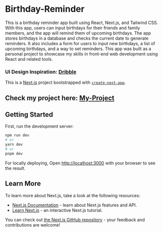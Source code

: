 # Birthday-Reminder
This is a birthday reminder app built using React, Next.js, and Tailwind CSS. With this app, users can input birthdays for their friends and family members, and the app will remind them of upcoming birthdays. The app stores birthdays in a database and checks the current date to generate reminders. It also includes a form for users to input new birthdays, a list of upcoming birthdays, and a way to set reminders. This app was built as a personal project to showcase my skills in front-end web development using React and related tools.

### UI Design Inspiration: [Dribble](https://dribbble.com/shots/15040305-Big-Days-Birthday-Reminders-App)






This is a [Next.js](https://nextjs.org/) project bootstrapped with [`create-next-app`](https://github.com/vercel/next.js/tree/canary/packages/create-next-app).
## Check my project here: [My-Project](https://birthday-reminder-4qh2q83cc-hamitsehjal.vercel.app/)
## Getting Started

First, run the development server:

```bash
npm run dev
# or
yarn dev
# or
pnpm dev
```
For locally deploying, 
Open [http://localhost:3000](http://localhost:3000) with your browser to see the result.




## Learn More

To learn more about Next.js, take a look at the following resources:

- [Next.js Documentation](https://nextjs.org/docs) - learn about Next.js features and API.
- [Learn Next.js](https://nextjs.org/learn) - an interactive Next.js tutorial.

You can check out [the Next.js GitHub repository](https://github.com/vercel/next.js/) - your feedback and contributions are welcome!


